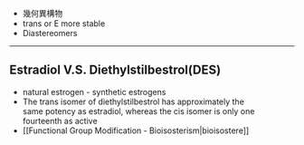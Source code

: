 + 幾何異構物
+ trans or E more stable
+ Diastereomers
---
## Estradiol V.S. Diethylstilbestrol(DES)
+ natural estrogen - synthetic estrogens​
+ The trans isomer of diethylstilbestrol has approximately the same potency as estradiol, whereas the cis isomer is only one fourteenth as active
+ [[Functional Group Modification -  Bioisosterism|bioisostere]]